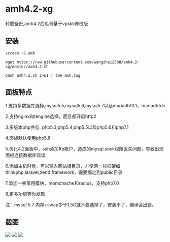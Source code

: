 # amh4.2-xg

转载备份,amh4.2西瓜哥基于vpskk修改版

## 安装

```shell
screen -S amh

wget https://raw.githubusercontent.com/wangzhe12588/amh4.2-xg/master/amh4.2.sh 

bash amh4.2.sh 2>&1 | tee amh.log

```

## 面板特点

1.支持多数据库选择,mysql5.5,mysql5.6,mysql5.7以及mariadb10.1，mariadb5.5

2.支持nginx和tengine选择，而且都开启http2

3.多版本php共存, php5.3,php5.4,php5.5以及php5.6和php7.1

4.面板默认使用php5.6

5.优化4.2面板中，ssh添加ftp账户，造成的mysql.sock权限丢失问题，导致出现面板连接数据库错误

6.添加主机时候，可以输入网站根目录，方便网一些框架如 thinkphp,laravel,zend framework，需要绑定到public目录

7.添加一些常用模块，memchache和radius，支持php7.0

8.更多功能等你发现

注：mysql 5.7 内存+swap少于1.5G就不要选择了，安装不了，编译会出错。

## 截图

![](http://ww4.sinaimg.cn/large/7de3675bgw1f71gqh87bnj20zk0hqq7f.jpg)
![](http://ww4.sinaimg.cn/large/7de3675bgw1f71gle58s8j20ur0i8td0.jpg)
![](http://ww1.sinaimg.cn/large/7de3675bgw1f71glybd19j20ov0ifdlw.jpg)

